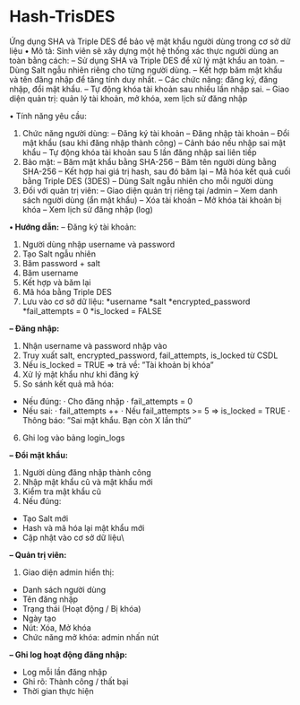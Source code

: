 # Hash-TrisDES
Ứng dụng SHA và Triple DES để bảo vệ mật khẩu người dùng trong cơ sở dữ liệu
• Mô tả: Sinh viên sẽ xây dựng một hệ thống xác thực người dùng an toàn bằng cách:
– Sử dụng SHA và Triple DES để xử lý mật khẩu an toàn.
– Dùng Salt ngẫu nhiên riêng cho từng người dùng.
– Kết hợp băm mật khẩu và tên đăng nhập để tăng tính duy nhất.
– Các chức năng: đăng ký, đăng nhập, đổi mật khẩu.
– Tự động khóa tài khoản sau nhiều lần nhập sai.
– Giao diện quản trị: quản lý tài khoản, mở khóa, xem lịch sử đăng nhập


• Tính năng yêu cầu:
1. Chức năng người dùng:
  – Đăng ký tài khoản
  – Đăng nhập tài khoản
  – Đổi mật khẩu (sau khi đăng nhập thành công)
  – Cảnh báo nếu nhập sai mật khẩu
  – Tự động khóa tài khoản sau 5 lần đăng nhập sai liên tiếp
2. Bảo mật:
  – Băm mật khẩu bằng SHA-256
  – Băm tên người dùng bằng SHA-256
  – Kết hợp hai giá trị hash, sau đó băm lại
  – Mã hóa kết quả cuối bằng Triple DES (3DES)
  – Dùng Salt ngẫu nhiên cho mỗi người dùng
3. Đối với quản trị viên:
  – Giao diện quản trị riêng tại /admin
  – Xem danh sách người dùng (ẩn mật khẩu)
  – Xóa tài khoản
  – Mở khóa tài khoản bị khóa
  – Xem lịch sử đăng nhập (log)

**• Hướng dẫn:**
– Đăng ký tài khoản:
1. Người dùng nhập username và password
2. Tạo Salt ngẫu nhiên
3. Băm password + salt
4. Băm username
5. Kết hợp và băm lại
6. Mã hóa bằng Triple DES
7. Lưu vào cơ sở dữ liệu:
*username
*salt
*encrypted_password
*fail_attempts = 0
*is_locked = FALSE

**– Đăng nhập:**
1. Nhận username và password nhập vào
2. Truy xuất salt, encrypted_password, fail_attempts, is_locked từ CSDL
3. Nếu is_locked = TRUE ⇒ trả về: ”Tài khoản bị khóa”
4. Xử lý mật khẩu như khi đăng ký
5. So sánh kết quả mã hóa:
  * Nếu đúng:
    · Cho đăng nhập
    · fail_attempts = 0
  * Nếu sai:
    · fail_attempts ++
    · Nếu fail_attempts >= 5 ⇒ is_locked = TRUE
    · Thông báo: ”Sai mật khẩu. Bạn còn X lần thử”
6. Ghi log vào bảng login_logs

**– Đổi mật khẩu:**
1. Người dùng đăng nhập thành công
2. Nhập mật khẩu cũ và mật khẩu mới
3. Kiểm tra mật khẩu cũ
4. Nếu đúng:
* Tạo Salt mới
* Hash và mã hóa lại mật khẩu mới
* Cập nhật vào cơ sở dữ liệu\


**– Quản trị viên:**
1. Giao diện admin hiển thị:
* Danh sách người dùng
* Tên đăng nhập
* Trạng thái (Hoạt động / Bị khóa)
* Ngày tạo
* Nút: Xóa, Mở khóa
* Chức năng mở khóa: admin nhấn nút

**– Ghi log hoạt động đăng nhập:**
  * Log mỗi lần đăng nhập
  * Ghi rõ: Thành công / thất bại
  * Thời gian thực hiện

